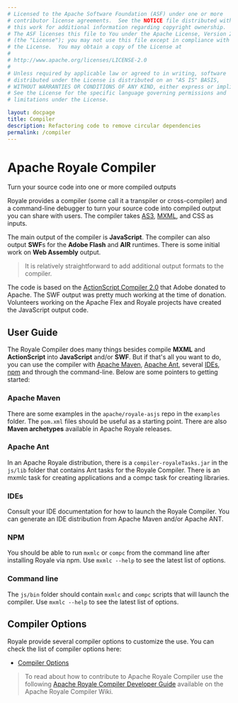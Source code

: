 ```yaml
---
# Licensed to the Apache Software Foundation (ASF) under one or more
# contributor license agreements.  See the NOTICE file distributed with
# this work for additional information regarding copyright ownership.
# The ASF licenses this file to You under the Apache License, Version 2.0
# (the "License"); you may not use this file except in compliance with
# the License.  You may obtain a copy of the License at
# 
# http://www.apache.org/licenses/LICENSE-2.0
# 
# Unless required by applicable law or agreed to in writing, software
# distributed under the License is distributed on an "AS IS" BASIS,
# WITHOUT WARRANTIES OR CONDITIONS OF ANY KIND, either express or implied.
# See the License for the specific language governing permissions and
# limitations under the License.

layout: docpage
title: Compiler
description: Refactoring code to remove circular dependencies
permalink: /compiler
---
```


# Apache Royale Compiler

Turn your source code into one or more compiled outputs

Royale provides a compiler (some call it a transpiler or cross-compiler) and a command-line debugger to turn your source code into compiled output you can share with users. The compiler takes [AS3](features/as3), [MXML](features/mxml), and CSS as inputs. 

The main output of the compiler is **JavaScript**. The compiler can also output **SWF**s for the **Adobe Flash** and **AIR** runtimes. There is some initial work on **Web Assembly** output.

> It is relatively straightforward to add additional output formats to the compiler.

The code is based on the <a href="https://www.adobe.com/content/dam/acom/en/devnet/air/pdfs/adobe-actionscript-compiler-20-release-notes.pdf" target="_blank">ActionScript Compiler 2.0</a> that Adobe donated to Apache. The SWF output was pretty much working at the time of donation. Volunteers working on the Apache Flex and Royale projects have created the JavaScript output code.

## User Guide

The Royale Compiler does many things besides compile **MXML** and **ActionScript** into **JavaScript** and/or **SWF**. But if that's all you want to do, you can use the compiler with <a href="https://maven.apache.org/" target="_blank">Apache Maven</a>, <a href="https://ant.apache.org/" target="_blank">Apache Ant</a>, several [IDEs](development-tools.html), <a href="https://www.npmjs.com/" target="_blank">npm</a> and through the command-line. Below are some pointers to getting started:

### Apache Maven

There are some examples in the `apache/royale-asjs` repo in the `examples` folder. The `pom.xml` files should be useful as a starting point. There are also **Maven archetypes** available in Apache Royale releases.

### Apache Ant

In an Apache Royale distribution, there is a `compiler-royaleTasks.jar` in the `js/lib` folder that contains Ant tasks for the Royale Compiler. There is an mxmlc task for creating applications and a compc task for creating libraries.

### IDEs

Consult your IDE documentation for how to launch the Royale Compiler. You can generate an IDE distribution from Apache Maven and/or Apache ANT.

### NPM

You should be able to run `mxmlc` or `compc` from the command line after installing Royale via npm. Use `mxmlc --help` to see the latest list of options.

### Command line

The `js/bin` folder should contain `mxmlc` and `compc` scripts that will launch the compiler. Use `mxmlc --help` to see the latest list of options.

## Compiler Options

Royale provide several compiler options to customize the use. You can check the list of compiler options here:

- [Compiler Options](compiler/compiler-options)

> To read about how to contribute to Apache Royale Compiler use the following [Apache Royale Compiler Developer Guide](https://github.com/apache/royale-compiler/wiki/Developer-Guide) available on the Apache Royale Compiler Wiki.
